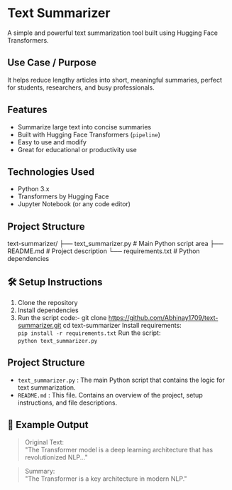 # Text Summarizer

A simple and powerful text summarization tool built using Hugging Face Transformers.

## Use Case / Purpose

It helps reduce lengthy articles into short, meaningful summaries, perfect for students, researchers, and busy professionals.


## Features
- Summarize large text into concise summaries
- Built with Hugging Face Transformers (`pipeline`)
- Easy to use and modify
- Great for educational or productivity use

## Technologies Used
- Python 3.x
- Transformers by Hugging Face
- Jupyter Notebook (or any code editor)

## Project Structure
text-summarizer/
├── text_summarizer.py  # Main Python script area
├── README.md            # Project description
└── requirements.txt     # Python dependencies

## 🛠 Setup Instructions
1. Clone the repository
2. Install dependencies
3. Run the script
   code:-
         git clone https://github.com/Abhinay1709/text-summarizer.git
         cd text-summarizer
         Install requirements:  
            `pip install -r requirements.txt`
         Run the script:  
            `python text_summarizer.py`
   
## Project Structure
- `text_summarizer.py` : The main Python script that contains the logic for text summarization.
- `README.md` : This file. Contains an overview of the project, setup instructions, and file descriptions.

## 📸 Example Output

> Original Text:  
"The Transformer model is a deep learning architecture that has revolutionized NLP..."

> Summary:  
"The Transformer is a key architecture in modern NLP."


